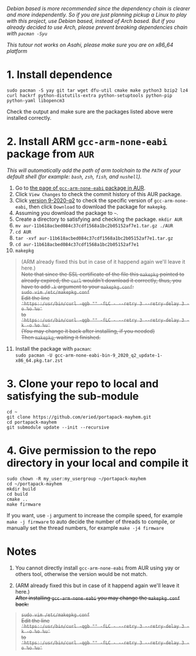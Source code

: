 _Debian based is more recommended since the dependency chain is clearer and more independently. So if you are just planning pickup a Linux to play with this project, use Debian based, instead of Arch based. But if you already decided to use Arch, please prevent breaking dependencies chain with `pacman -Syu`_

_This tutour not works on Asahi, please make sure you are on x86_64 platform_

# 1. Install dependence
``
sudo pacman -S yay git tar wget dfu-util cmake make python3 bzip2 lz4 curl hackrf python-distutils-extra python-setuptools python-pip python-yaml libopencm3
``

Check the output and make sure are the packages listed above were installed correctly.

# 2. Install ARM `gcc-arm-none-eabi` package from `AUR`

_This will automatically add the path of arm toolchain to the ``PATH`` of your default shell (for example: ``bash``, ``zsh``, ``fish``, and ``nushell``)._

1. Go to [the page of `gcc-arm-none-eabi` package in AUR](https://aur.archlinux.org/packages/gcc-arm-none-eabi-bin).  
2. Click `View Changes` to check the commit history of this AUR package.  
3. Click [version 9-2020-q2](https://aur.archlinux.org/cgit/aur.git/commit/?h=gcc-arm-none-eabi-bin&id=11b618acbed084c37cdf1568a1bc2b05152af7e1) to check the specific version of `gcc-arm-none-eabi`, then click `Download` to download the package for ``makepkg``.  
4. Assuming you download the package to `~`.
5. Create a directory to satisfying and checking the package.
`mkdir AUR`  
6. `mv aur-11b618acbed084c37cdf1568a1bc2b05152af7e1.tar.gz ./AUR`  
7. `cd AUR`
8. `tar -xvf aur-11b618acbed084c37cdf1568a1bc2b05152af7e1.tar.gz`  
9. `cd aur-11b618acbed084c37cdf1568a1bc2b05152af7e1`
10. `makepkg`   
>(ARM already fixed this but in case of it happend again we'll leave it here.)    
~~Note that since the SSL certificate of the file this ``makepkg`` pointed to already expired, the `curl` wouldn't download it correctly, thus, you have to add `-k` argument to your `makepkg.conf`:~~  
~~`sudo vim /etc/makepkg.conf`~~    
~~Edit the line~~     
~~`'https::/usr/bin/curl -qgb "" -fLC - --retry 3 --retry-delay 3 -o %o %u'`~~    
~~to~~    
~~`'https::/usr/bin/curl -qgb "" -fLC - --retry 3 --retry-delay 3 -k -o %o %u'`~~    
~~(You may change it back after installing, if you needed)~~    
~~Then `makepkg`, waiting it finished.~~    
11. Install the package with `pacman`:  
`sudo pacman -U gcc-arm-none-eabi-bin-9_2020_q2_update-1-x86_64.pkg.tar.zst` 

# 3. Clone your repo to local and satisfying the sub-module
```
cd ~
git clone https://github.com/eried/portapack-mayhem.git
cd portapack-mayhem  
git submodule update --init --recursive
```

# 4. Give permission to the repo directory in your local and compile it
```
sudo chown -R my_user:my_usergroup ~/portapack-mayhem
cd ~/portapack-mayhem
mkdir build
cd build
cmake ..
make firmware
```  
If you want, use `-j` argument to increase the compile speed, for example `make -j firmware` to auto decide the number of threads to compile, or manually set the thread numbers, for example `make -j4 firmware`

# Notes
1. You cannot directly install `gcc-arm-none-eabi` from AUR using yay or others tool, otherwise the version would be not match.    


2. (ARM already fixed this but in case of it happend again we'll leave it here.)    
 ~~After installing `gcc-arm-none-eabi` you may change the `makepkg.conf` back:~~  
>~~`sudo vim /etc/makepkg.conf`~~    
~~Edit the line~~     
~~`'https::/usr/bin/curl -qgb "" -fLC - --retry 3 --retry-delay 3 -k -o %o %u'`~~    
~~to~~    
~~`'https::/usr/bin/curl -qgb "" -fLC - --retry 3 --retry-delay 3 -o %o %u'`~~    




 